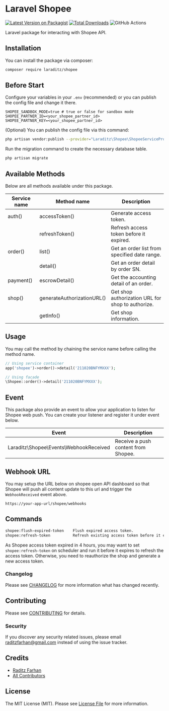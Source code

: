 # Laravel Shopee

[![Latest Version on Packagist](https://img.shields.io/packagist/v/laraditz/shopee.svg?style=flat-square)](https://packagist.org/packages/laraditz/shopee)
[![Total Downloads](https://img.shields.io/packagist/dt/laraditz/shopee.svg?style=flat-square)](https://packagist.org/packages/laraditz/shopee)
![GitHub Actions](https://github.com/laraditz/shopee/actions/workflows/main.yml/badge.svg)

Laravel package for interacting with Shopee API.

## Installation

You can install the package via composer:

```bash
composer require laraditz/shopee
```
## Before Start

Configure your variables in your `.env` (recommended) or you can publish the config file and change it there.
```
SHOPEE_SANDBOX_MODE=true # true or false for sandbox mode
SHOPEE_PARTNER_ID=<your_shopee_partner_id>
SHOPEE_PARTNER_KEY=<your_shopee_partner_id>
```

(Optional) You can publish the config file via this command:
```bash
php artisan vendor:publish --provider="Laraditz\Shopee\ShopeeServiceProvider" --tag="config"
```

Run the migration command to create the necessary database table.
```bash
php artisan migrate
```

## Available Methods

Below are all methods available under this package.

| Service name      | Method name               | Description  
|-------------------|---------------------------|------------------------------
| auth()            | accessToken()             | Generate access token.  
|                   | refreshToken()            | Refresh access token before it expired. 
| order()           | list()                    | Get an order list from specified date range.  
|                   | detail()                  | Get an order detail by order SN.  
| payment()         | escrowDetail()            | Get the accounting detail of an order.  
| shop()            | generateAuthorizationURL()| Get shop authorization URL for shop to authorize.  
|                   | getInfo()                 | Get shop information.  


## Usage

You may call the method by chaining the service name before calling the method name.

```php
// Using service container
app('shopee')->order()->detail('211020BNFYMXXX');

// Using facade
\Shopee::order()->detail('211020BNFYMXXX');
```

## Event

This package also provide an event to allow your application to listen for Shopee web push. You can create your listener and register it under event below.

| Event                                     |  Description  
|-------------------------------------------|-----------------------|
| Laraditz\Shopee\Events\WebhookReceived    | Receive a push content from Shopee. 

## Webhook URL

You may setup the URL below on shopee open API dashboard so that Shopee will push all content update to this url and trigger the `WebhookReceived` event above.

```
https://your-app-url/shopee/webhooks
```

## Commands

```bash
shopee:flush-expired-token    Flush expired access token.
shopee:refresh-token          Refresh existing access token before it expired.
```
As Shopee access token expired in 4 hours, you may want to set `shopee:refresh-token` on scheduler and run it before it expires to refresh the access token. Otherwise, you need to reauthorize the shop and generate a new access token.


### Changelog

Please see [CHANGELOG](CHANGELOG.md) for more information what has changed recently.

## Contributing

Please see [CONTRIBUTING](CONTRIBUTING.md) for details.

### Security

If you discover any security related issues, please email raditzfarhan@gmail.com instead of using the issue tracker.

## Credits

-   [Raditz Farhan](https://github.com/laraditz)
-   [All Contributors](../../contributors)

## License

The MIT License (MIT). Please see [License File](LICENSE.md) for more information.
